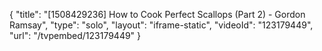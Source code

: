 {
    "title": "[1508429236] How to Cook Perfect Scallops (Part 2) - Gordon Ramsay",
    "type": "solo",
    "layout": "iframe-static",
    "videoId": "123179449",
    "url": "\/tvpembed\/123179449"
}